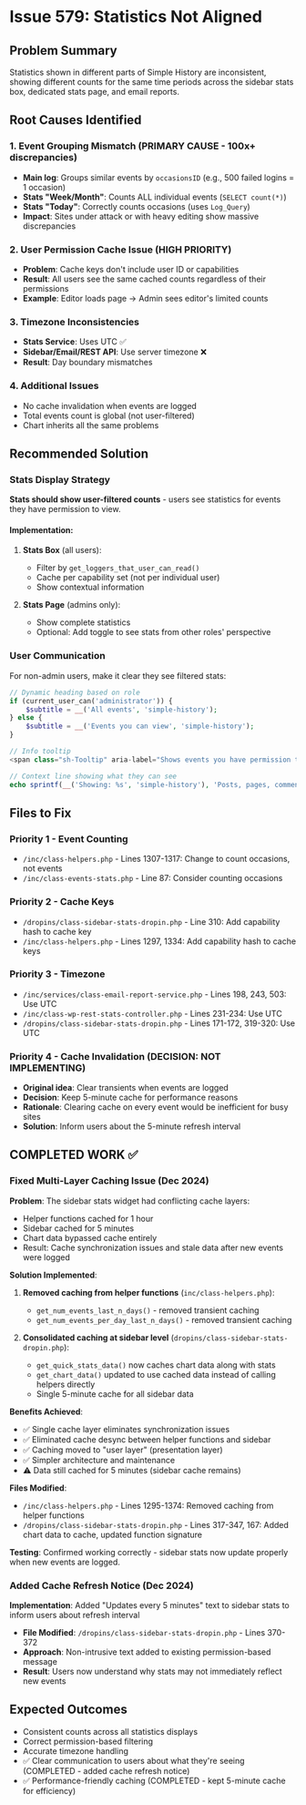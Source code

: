 # Issue 579: Statistics Not Aligned

## Problem Summary
Statistics shown in different parts of Simple History are inconsistent, showing different counts for the same time periods across the sidebar stats box, dedicated stats page, and email reports.

## Root Causes Identified

### 1. Event Grouping Mismatch (PRIMARY CAUSE - 100x+ discrepancies)
- **Main log**: Groups similar events by `occasionsID` (e.g., 500 failed logins = 1 occasion)
- **Stats "Week/Month"**: Counts ALL individual events (`SELECT count(*)`)
- **Stats "Today"**: Correctly counts occasions (uses `Log_Query`)
- **Impact**: Sites under attack or with heavy editing show massive discrepancies

### 2. User Permission Cache Issue (HIGH PRIORITY)
- **Problem**: Cache keys don't include user ID or capabilities
- **Result**: All users see the same cached counts regardless of their permissions
- **Example**: Editor loads page → Admin sees editor's limited counts

### 3. Timezone Inconsistencies
- **Stats Service**: Uses UTC ✅
- **Sidebar/Email/REST API**: Use server timezone ❌
- **Result**: Day boundary mismatches

### 4. Additional Issues
- No cache invalidation when events are logged
- Total events count is global (not user-filtered)
- Chart inherits all the same problems

## Recommended Solution

### Stats Display Strategy
**Stats should show user-filtered counts** - users see statistics for events they have permission to view.

#### Implementation:
1. **Stats Box** (all users):
   - Filter by `get_loggers_that_user_can_read()`
   - Cache per capability set (not per individual user)
   - Show contextual information

2. **Stats Page** (admins only):
   - Show complete statistics
   - Optional: Add toggle to see stats from other roles' perspective

### User Communication
For non-admin users, make it clear they see filtered stats:

```php
// Dynamic heading based on role
if (current_user_can('administrator')) {
    $subtitle = __('All events', 'simple-history');
} else {
    $subtitle = __('Events you can view', 'simple-history');
}

// Info tooltip
<span class="sh-Tooltip" aria-label="Shows events you have permission to view">ⓘ</span>

// Context line showing what they can see
echo sprintf(__('Showing: %s', 'simple-history'), 'Posts, pages, comments, and media changes');
```

## Files to Fix

### Priority 1 - Event Counting
- `/inc/class-helpers.php` - Lines 1307-1317: Change to count occasions, not events
- `/inc/class-events-stats.php` - Line 87: Consider counting occasions

### Priority 2 - Cache Keys
- `/dropins/class-sidebar-stats-dropin.php` - Line 310: Add capability hash to cache key
- `/inc/class-helpers.php` - Lines 1297, 1334: Add capability hash to cache keys

### Priority 3 - Timezone
- `/inc/services/class-email-report-service.php` - Lines 198, 243, 503: Use UTC
- `/inc/class-wp-rest-stats-controller.php` - Lines 231-234: Use UTC
- `/dropins/class-sidebar-stats-dropin.php` - Lines 171-172, 319-320: Use UTC

### Priority 4 - Cache Invalidation (DECISION: NOT IMPLEMENTING)
- **Original idea**: Clear transients when events are logged
- **Decision**: Keep 5-minute cache for performance reasons
- **Rationale**: Clearing cache on every event would be inefficient for busy sites
- **Solution**: Inform users about the 5-minute refresh interval

## COMPLETED WORK ✅

### Fixed Multi-Layer Caching Issue (Dec 2024)

**Problem**: The sidebar stats widget had conflicting cache layers:
- Helper functions cached for 1 hour
- Sidebar cached for 5 minutes
- Chart data bypassed cache entirely
- Result: Cache synchronization issues and stale data after new events were logged

**Solution Implemented**:
1. **Removed caching from helper functions** (`inc/class-helpers.php`):
   - `get_num_events_last_n_days()` - removed transient caching
   - `get_num_events_per_day_last_n_days()` - removed transient caching

2. **Consolidated caching at sidebar level** (`dropins/class-sidebar-stats-dropin.php`):
   - `get_quick_stats_data()` now caches chart data along with stats
   - `get_chart_data()` updated to use cached data instead of calling helpers directly
   - Single 5-minute cache for all sidebar data

**Benefits Achieved**:
- ✅ Single cache layer eliminates synchronization issues
- ✅ Eliminated cache desync between helper functions and sidebar
- ✅ Caching moved to "user layer" (presentation layer)
- ✅ Simpler architecture and maintenance
- ⚠️ Data still cached for 5 minutes (sidebar cache remains)

**Files Modified**:
- `/inc/class-helpers.php` - Lines 1295-1374: Removed caching from helper functions
- `/dropins/class-sidebar-stats-dropin.php` - Lines 317-347, 167: Added chart data to cache, updated function signature

**Testing**: Confirmed working correctly - sidebar stats now update properly when new events are logged.

### Added Cache Refresh Notice (Dec 2024)

**Implementation**: Added "Updates every 5 minutes" text to sidebar stats to inform users about refresh interval
- **File Modified**: `/dropins/class-sidebar-stats-dropin.php` - Lines 370-372
- **Approach**: Non-intrusive text added to existing permission-based message
- **Result**: Users now understand why stats may not immediately reflect new events

## Expected Outcomes
- Consistent counts across all statistics displays
- Correct permission-based filtering
- Accurate timezone handling
- ✅ Clear communication to users about what they're seeing (COMPLETED - added cache refresh notice)
- ✅ Performance-friendly caching (COMPLETED - kept 5-minute cache for efficiency)